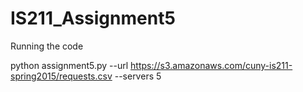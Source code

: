 # IS211_Assignment5
 
 Running the code
 
 python assignment5.py --url https://s3.amazonaws.com/cuny-is211-spring2015/requests.csv --servers 5

